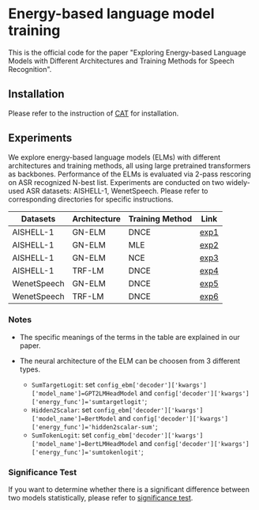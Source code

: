 # Energy-based language model training

This is the official code for the paper "Exploring Energy-based Language Models with Different Architectures and Training Methods for Speech Recognition".

## Installation

Please refer to the instruction of [CAT](https://github.com/thu-spmi/CAT/) for installation.

## Experiments

We explore energy-based language models (ELMs) with different architectures and training methods, all using large pretrained transformers as backbones. Performance of the ELMs is evaluated via 2-pass rescoring on ASR recognized N-best list. Experiments are conducted on two widely-used ASR datasets: AISHELL-1, WenetSpeech. Please refer to corresponding directories for specific instructions.

| Datasets    | Architecture | Training Method | Link                                                    |
| ----------- | ------------ | --------------- | ------------------------------------------------------- |
| AISHELL-1   | GN-ELM       | DNCE            | [exp1](../egs/aishell/exp/ebm-lm/GN-ELM-DNCE/readme.md) |
| AISHELL-1   | GN-ELM       | MLE             | [exp2](../egs/aishell/exp/ebm-lm/GN-ELM-ML/readme.md)   |
| AISHELL-1   | GN-ELM       | NCE             | [exp3](../egs/aishell/exp/ebm-lm/GN-ELM-NCE/readme.md)  |
| AISHELL-1   | TRF-LM       | DNCE            | [exp4](../egs/aishell/exp/ebm-lm/TRF-LM-DNCE/readme.md) |
| WenetSpeech | GN-ELM       | DNCE            | [exp5](../egs/wenetspeech/exp/ebm-lm/GN-ELM-DNCE/readme.md) |
| WenetSpeech | TRF-LM       | DNCE            | [exp6](../egs/wenetspeech/exp/ebm-lm/TRF-LM-DNCE/readme.md) |

### Notes

* The specific meanings of the terms in the table are explained in our paper.
* The neural architecture of the ELM can be choosen from 3 different types.

  - `SumTargetLogit`: set `config_ebm['decoder']['kwargs']['model_name']=GPT2LMHeadModel` and `config['decoder']['kwargs']['energy_func']='sumtargetlogit'`;
  -  `Hidden2Scalar`: set `config_ebm['decoder']['kwargs']['model_name']=BertModel` and `config['decoder']['kwargs']['energy_func']='hidden2scalar-sum'`;
  -  `SumTokenLogit`: set `config_ebm['decoder']['kwargs']['model_name']=BertLMHeadModel` and `config['decoder']['kwargs']['energy_func']='sumtokenlogit'`;

### Significance Test

If you want to determine whether there is a significant difference between two models statistically, please refer to [significance test](./significance_test.md).
